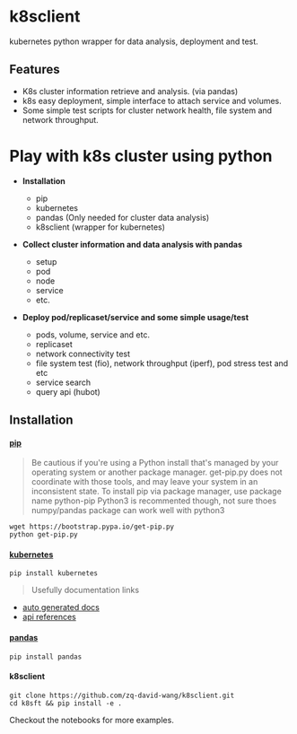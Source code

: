 # k8sclient
kubernetes python wrapper for data analysis, deployment and test.

## Features
- K8s cluster information retrieve and analysis. (via pandas)
- k8s easy deployment, simple interface to attach service and volumes.
- Some simple test scripts for cluster network health, file system and network throughput.

# Play with k8s cluster using python

- __Installation__
  * pip
  * kubernetes
  * pandas (Only needed for cluster data analysis)
  * k8sclient (wrapper for kubernetes)


- __Collect cluster information and data analysis with pandas__
  * setup
  * pod
  * node
  * service
  * etc.
 
  
- __Deploy pod/replicaset/service and some simple usage/test__
  * pods, volume, service and etc.
  * replicaset
  * network connectivity test
  * file system test (fio), network throughput (iperf), pod stress test and etc
  * service search
  * query api (hubot)
  
## Installation
#### [pip](https://pip.pypa.io/en/stable/installing/)
>Be cautious if you're using a Python install that's managed by your operating system or another package manager. get-pip.py does not coordinate with those tools, and may leave your system in an inconsistent state.
>To install pip via package manager, use package name python-pip
>Python3 is recommented though, not sure thoes numpy/pandas package can work well with python3

```shell
wget https://bootstrap.pypa.io/get-pip.py
python get-pip.py
```

#### [kubernetes](https://github.com/kubernetes-incubator/client-python/)
```shell
pip install kubernetes
```
> Usefully documentation links 
   * [auto generated docs](https://github.com/kubernetes-incubator/client-python/blob/master/kubernetes/README.md)
   * [api references](https://kubernetes.io/docs/api-reference/v1.6/)


#### [pandas](pandas.pydata.org/pandas-docs/stable/)
```shell
pip install pandas
```

#### k8sclient
```shell
git clone https://github.com/zq-david-wang/k8sclient.git
cd k8sft && pip install -e .
```

Checkout the notebooks for more examples.
